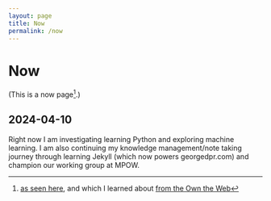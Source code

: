 ```yaml
---
layout: page
title: Now
permalink: /now
---
```

# Now
(This is a now page[^1].)

## 2024-04-10

Right now I am investigating learning Python and exploring machine learning.  I am also continuing my knowledge management/note taking journey through learning Jekyll (which now powers georgedpr.com) and champion our working group at MPOW.

[^1]: [as seen here](https://nownownow.com/about), and which I learned about [from the Own the Web](https://buttondown.email/ownyourweb/archive/issue-13/)

